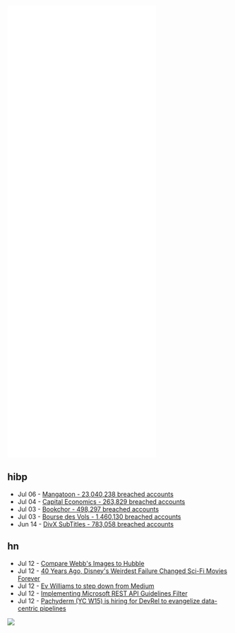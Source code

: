 ![Metrics](https://raw.githubusercontent.com/phixion/phixion/master/metrics.svg)

## hibp

<!--
for https://github.com/phixion/phixion/blob/main/.github/workflows/feeds.yml
-->
<!--START_SECTION:haveibeenpwnd-->
- Jul 06 - [Mangatoon - 23,040,238 breached accounts](https://haveibeenpwned.com/PwnedWebsites#Mangatoon)
- Jul 04 - [Capital Economics - 263,829 breached accounts](https://haveibeenpwned.com/PwnedWebsites#CapialEconomics)
- Jul 03 - [Bookchor - 498,297 breached accounts](https://haveibeenpwned.com/PwnedWebsites#Bookchor)
- Jul 03 - [Bourse des Vols - 1,460,130 breached accounts](https://haveibeenpwned.com/PwnedWebsites#BourseDesVols)
- Jun 14 - [DivX SubTitles - 783,058 breached accounts](https://haveibeenpwned.com/PwnedWebsites#DivXSubTitles)
<!--END_SECTION:haveibeenpwnd-->

## hn

<!--
for https://github.com/phixion/phixion/blob/main/.github/workflows/feeds.yml
-->
<!--START_SECTION:hn-->
- Jul 12 - [Compare Webb's Images to Hubble](https://johnedchristensen.github.io/WebbCompare/)
- Jul 12 - [40 Years Ago, Disney's Weirdest Failure Changed Sci-Fi Movies Forever](https://www.fatherly.com/entertainment/tron-40-year-anniversary-disney)
- Jul 12 - [Ev Williams to step down from Medium](https://ev.medium.com/new-decade-new-ideas-faee8e712589)
- Jul 12 - [Implementing Microsoft REST API Guidelines Filter](https://sergeykibish.com/blog/implementing-microsoft-rest-api-filter/)
- Jul 12 - [Pachyderm (YC W15) is hiring for DevRel to evangelize data-centric pipelines](https://www.pachyderm.com/careers/#positions)
<!--END_SECTION:hn-->

<!--
for https://yhype.me
-->
![](https://hit.yhype.me/github/profile?user_id=13013670)
